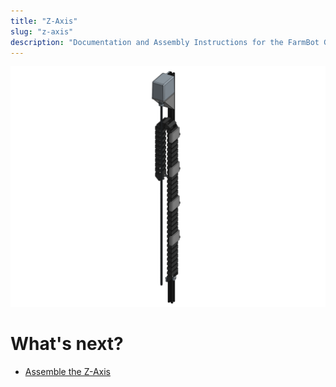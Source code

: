 ```yaml
---
title: "Z-Axis"
slug: "z-axis"
description: "Documentation and Assembly Instructions for the FarmBot Genesis Z-Axis"
---
```



![z-axis.png](_images/z-axis.png)


# What's next?

 * [Assemble the Z-Axis](z-axis/assemble-the-z-axis.md)

